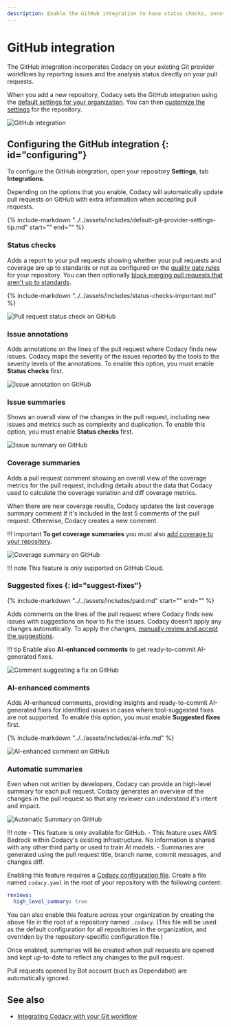 ```yaml
---
description: Enable the GitHub integration to have status checks, annotations, issue and coverage summaries, and suggested fixes from Codacy directly on pull requests.
---
```


# GitHub integration

The GitHub integration incorporates Codacy on your existing Git provider workflows by reporting issues and the analysis status directly on your pull requests.

When you add a new repository, Codacy sets the GitHub integration using the [default settings for your organization](../../organizations/integrations/default-git-provider-integration-settings.md). You can then [customize the settings](#configuring) for the repository.

![GitHub integration](images/github-integration.png)

## Configuring the GitHub integration {: id="configuring"}

To configure the GitHub integration, open your repository **Settings**, tab **Integrations**.

Depending on the options that you enable, Codacy will automatically update pull requests on GitHub with extra information when accepting pull requests.

{%
    include-markdown "../../assets/includes/default-git-provider-settings-tip.md"
    start="<!--default-settings-apply-all-start-->"
    end="<!--default-settings-apply-all-end-->"
%}

### Status checks

Adds a report to your pull requests showing whether your pull requests and coverage are up to standards or not as configured on the [quality gate rules](../../repositories-configure/adjusting-quality-gates.md) for your repository. You can then optionally [block merging pull requests that aren't up to standards](../../getting-started/integrating-codacy-with-your-git-workflow.md#blocking-pull-requests).

{% include-markdown "../../assets/includes/status-checks-important.md" %}

![Pull request status check on GitHub](images/github-integration-pr-status.png)

### Issue annotations

Adds annotations on the lines of the pull request where Codacy finds new issues. Codacy maps the severity of the issues reported by the tools to the severity levels of the annotations. To enable this option, you must enable **Status checks** first.

![Issue annotation on GitHub](images/github-integration-pr-annotation.png)

### Issue summaries

Shows an overall view of the changes in the pull request, including new issues and metrics such as complexity and duplication. To enable this option, you must enable **Status checks** first.

![Issue summary on GitHub](images/github-integration-pr-summary.png)

### Coverage summaries

Adds a pull request comment showing an overall view of the coverage metrics for the pull request, including details about the data that Codacy used to calculate the coverage variation and diff coverage metrics.

When there are new coverage results, Codacy updates the last coverage summary comment if it's included in the last 5 comments of the pull request. Otherwise, Codacy creates a new comment.

!!! important
    **To get coverage summaries** you must also [add coverage to your repository](../../coverage-reporter/index.md).

![Coverage summary on GitHub](images/github-integration-coverage-summary.png)

!!! note
    This feature is only supported on GitHub Cloud.

### Suggested fixes {: id="suggest-fixes"}

{%
    include-markdown "../../assets/includes/paid.md"
    start="<!--paid-start-->"
    end="<!--paid-end-->"
%}

Adds comments on the lines of the pull request where Codacy finds new issues with suggestions on how to fix the issues. Codacy doesn't apply any changes automatically. To apply the changes, [manually review and accept the suggestions](https://docs.github.com/en/pull-requests/collaborating-with-pull-requests/reviewing-changes-in-pull-requests/incorporating-feedback-in-your-pull-request#applying-suggested-changes).

!!! tip
    Enable also **AI-enhanced comments** to get ready-to-commit AI-generated fixes.

![Comment suggesting a fix on GitHub](images/github-integration-suggest-fixes.png)

### AI-enhanced comments

Adds AI-enhanced comments, providing insights and ready-to-commit AI-generated fixes for identified issues in cases where tool-suggested fixes are not supported. To enable this option, you must enable **Suggested fixes** first.

{% include-markdown "../../assets/includes/ai-info.md" %}

![AI-enhanced comment on GitHub](images/github-integration-ai-comment.png)

### Automatic summaries

Even when not written by developers, Codacy can provide an high-level summary for each pull request.
Codacy generates an overview of the changes in the pull request so that any reviewer can understand it's intent and impact.

![Automatic Summary on GitHub](images/github-integration-automatic-summary.png)

!!! note
    -   This feature is only available for GitHub.
    -   This feature uses AWS Bedrock within Codacy's existing infrastructure. No information is shared with any other third party or used to train AI models.
    -   Summaries are generated using the pull request title, branch name, commit messages, and changes diff.

Enabling this feature requires a [Codacy configuration file](../codacy-configuration-file.md).
Create a file named `codacy.yaml` in the root of your repository with the following content:

```yaml
reviews:
  high_level_summary: true
```

You can also enable this feature across your organization by creating the above file in the root of a repository named `.codacy`. (This file will be used as the default configuration for all repositories in the organization, and overriden by the repository-specific configuration file.)

Once enabled, summaries will be created when pull requests are opened and kept up-to-date to reflect any changes to the pull request.

Pull requests opened by Bot account (such as Dependabot) are automatically ignored.

## See also

-   [Integrating Codacy with your Git workflow](../../getting-started/integrating-codacy-with-your-git-workflow.md)
